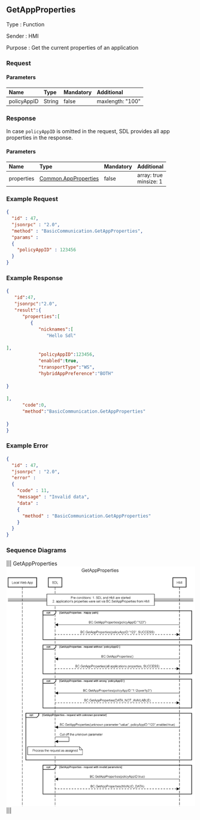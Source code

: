 ## GetAppProperties

Type
: Function

Sender
: HMI

Purpose
: Get the current properties of an application


### Request

#### Parameters
|Name|Type|Mandatory|Additional|
|:---|:---|:--------|:---------|
|policyAppID|String|false|maxlength: "100"|


### Response
In case `policyAppID` is omitted in the request, SDL provides all app properties in the response.

#### Parameters
|Name|Type|Mandatory|Additional|
|:---|:---|:--------|:---------|
|properties|[Common.AppProperties](../../common/structs/#appproperties)|false|array: true<br>minsize: 1|


### Example Request
```json
{
  "id" : 47,
  "jsonrpc" : "2.0",
  "method" : "BasicCommunication.GetAppProperties",
  "params" :
  {
    "policyAppID" : 123456
  }
}
```

### Example Response

```json
{
   "id":47,
   "jsonrpc":"2.0",
   "result":{
      "properties":[
         {
            "nicknames":[
               "Hello Sdl"
            
],
            "policyAppID":123456,
            "enabled":true,
            "transportType":"WS",
            "hybridAppPreference":"BOTH"
         
}
      
],
      "code":0,
      "method":"BasicCommunication.GetAppProperties"
   
}
}
```

### Example Error

```json
{
  "id" : 47,
  "jsonrpc" : "2.0",
  "error" :
  {
    "code" : 11,
    "message" : "Invalid data",
    "data" :
    {
      "method" : "BasicCommunication.GetAppProperties"
    }
  }
}
```

### Sequence Diagrams
|||
GetAppProperties
![GetAppProperties](./assets/GetAppProperties.png)
|||

